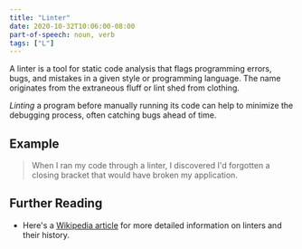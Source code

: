```yaml
---
title: "Linter"
date: 2020-10-32T10:06:00-08:00
part-of-speech: noun, verb
tags: ["L"]
---
```


A linter is a tool for static code analysis that flags programming errors, bugs, and mistakes in a given style or programming language. The name originates from the extraneous fluff or lint shed from clothing.

_Linting_ a program before manually running its code can help to minimize the debugging process, often catching bugs ahead of time.

## Example

> When I ran my code through a linter, I discovered I'd forgotten a closing bracket that would have broken my application.

## Further Reading

- Here's a [Wikipedia article](https://en.wikipedia.org/wiki/Lint_(software)#See_also) for more detailed information on linters and their history.
